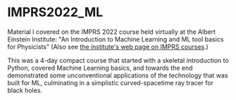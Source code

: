 # IMPRS2022_ML

Material I covered on the IMPRS 2022 course held virtually at the Albert Einstein Institute:
"An Introduction to Machine Learning and ML tool basics for Physicists"
(Also see [the institute's web page on IMPRS courses](https://www.imprs-gcq.aei.mpg.de/19897/past-lecture-days).)


This was a 4-day compact course that started with a skeletal introduction to Python,
covered Machine Learning basics, and towards the end demonstrated some unconventional
applications of the technology that was built for ML, culminating in a simplistic
curved-spacetime ray tracer for black holes.
